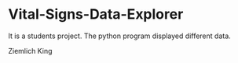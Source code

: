 Vital-Signs-Data-Explorer
=========================

It is a students project. The python program displayed different data.


Ziemlich King